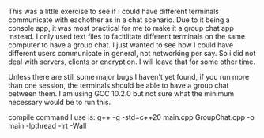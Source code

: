    This was a little exercise to see if I could have different terminals communicate with
 eachother as in a chat scenario. Due to it being a console app, it was most practical for 
 me to make it a group chat app instead. I only used text files to facitlitate different 
 terminals on the same computer to have a group chat. I just wanted to see how I could have 
 different users communicate in general, not networking per say. So i did not deal with 
 servers, clients or encryption. I will leave that for some other time.

   Unless there are still some major bugs I haven't yet found, if you run more than one 
session, the terminals should be able to have a group chat between them. 
I am using GCC 10.2.0 but not sure what the minimum necessary would be to run this.
 

compile command I use is: g++ -g -std=c++20 main.cpp GroupChat.cpp -o main -lpthread -lrt -Wall




